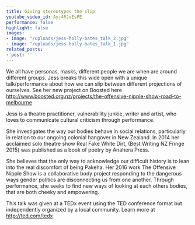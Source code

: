 ```yaml
---
title: Giving stereotypes the slip
youtube_video_id: Ayj4RJvEsPE
performance: false
highlight: false
images:
- image: "/uploads/jess-holly-bates_talk_2.jpg"
- image: "/uploads/jess-holly-bates_talk_1.jpg"
related_posts:
- post: ''
---
```


We all have personas, masks, different people we are when are around different groups. Jess breaks this wide open with a unique talk/performance about how we can slip between different projections of ourselves. See her new project on Boosted here http://www.boosted.org.nz/projects/the-offensive-nipple-show-road-to-melbourne

Jess is a theatre practitioner, vulnerability junkie, writer and artist, who loves to communicate cultural criticism through performance.

She investigates the way our bodies behave in social relations, particularly in relation to our ongoing colonial hangover in New Zealand. In 2014 her acclaimed solo theatre show Real Fake White Dirt, (Best Writing NZ Fringe 2015) was published as a book of poetry by Anahera Press.

She believes that the only way to acknowledge our difficult history is to lean into the real discomfort of being Pakeha. Her 2016 work The Offensive Nipple Show is a collaborative body project responding to the dangerous ways gender politics are disconnecting us from one another. Through performance, she seeks to find new ways of looking at each others bodies, that are both cheeky and empowering.

This talk was given at a TEDx event using the TED conference format but independently organized by a local community. Learn more at http://ted.com/tedx

